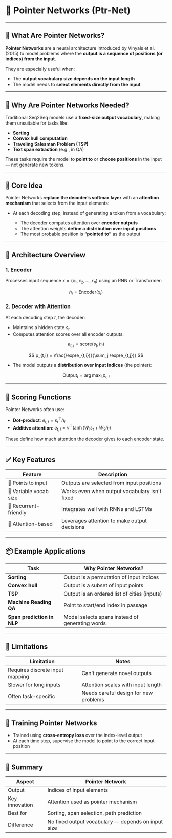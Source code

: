 # 📍 **Pointer Networks (Ptr-Net)**

---

## 📘 **What Are Pointer Networks?**

**Pointer Networks** are a neural architecture introduced by Vinyals et al. (2015) to model problems where the **output is a sequence of positions (or indices) from the input**.

They are especially useful when:

* The **output vocabulary size depends on the input length**
* The model needs to **select elements directly from the input**

---

## 🧠 **Why Are Pointer Networks Needed?**

Traditional Seq2Seq models use a **fixed-size output vocabulary**, making them unsuitable for tasks like:

* **Sorting**
* **Convex hull computation**
* **Traveling Salesman Problem (TSP)**
* **Text span extraction** (e.g., in QA)

These tasks require the model to **point to** or **choose positions** in the input — not generate new tokens.

---

## 🔧 **Core Idea**

Pointer Networks **replace the decoder’s softmax layer** with an **attention mechanism** that selects from the input elements:

* At each decoding step, instead of generating a token from a vocabulary:

  * The decoder computes attention over **encoder outputs**
  * The attention weights **define a distribution over input positions**
  * The most probable position is **“pointed to”** as the output

---

## 🔁 **Architecture Overview**

### 1. **Encoder**

Processes input sequence $x = (x_1, x_2, ..., x_n)$ using an RNN or Transformer:

$$
h_i = \text{Encoder}(x_i)
$$

### 2. **Decoder with Attention**

At each decoding step $t$, the decoder:

* Maintains a hidden state $s_t$
* Computes attention scores over all encoder outputs:

$$
e_{t,i} = \text{score}(s_t, h_i)
$$

$$
p_{t,i} = \frac{\exp(e_{t,i})}{\sum_j \exp(e_{t,j})}
$$

* The model outputs a **distribution over input indices** (the pointer):

$$
\text{Output}_t = \arg\max_i \; p_{t,i}
$$

---

## 🧮 **Scoring Functions**

Pointer Networks often use:

* **Dot-product**: $e_{t,i} = s_t^\top h_i$
* **Additive attention**: $e_{t,i} = v^\top \tanh(W_1 s_t + W_2 h_i)$

These define how much attention the decoder gives to each encoder state.

---

## ✅ **Key Features**

| Feature                | Description                                   |
| ---------------------- | --------------------------------------------- |
| 📍 Points to input     | Outputs are selected from input positions     |
| 🧠 Variable vocab size | Works even when output vocabulary isn't fixed |
| 🔁 Recurrent-friendly  | Integrates well with RNNs and LSTMs           |
| 🔗 Attention-based     | Leverages attention to make output decisions  |

---

## 📦 **Example Applications**

| Task                       | Why Pointer Networks?                           |
| -------------------------- | ----------------------------------------------- |
| **Sorting**                | Output is a permutation of input indices        |
| **Convex hull**            | Output is a subset of input points              |
| **TSP**                    | Output is an ordered list of cities (inputs)    |
| **Machine Reading QA**     | Point to start/end index in passage             |
| **Span prediction in NLP** | Model selects spans instead of generating words |

---

## 🚧 **Limitations**

| Limitation                      | Notes                                 |
| ------------------------------- | ------------------------------------- |
| Requires discrete input mapping | Can't generate novel outputs          |
| Slower for long inputs          | Attention scales with input length    |
| Often task-specific             | Needs careful design for new problems |

---

## 🔧 Training Pointer Networks

* Trained using **cross-entropy loss** over the index-level output
* At each time step, supervise the model to point to the correct input position

---

## 🧾 Summary

| Aspect         | Pointer Network                                    |
| -------------- | -------------------------------------------------- |
| Output         | Indices of input elements                          |
| Key innovation | Attention used as pointer mechanism                |
| Best for       | Sorting, span selection, path prediction           |
| Difference     | No fixed output vocabulary — depends on input size |
